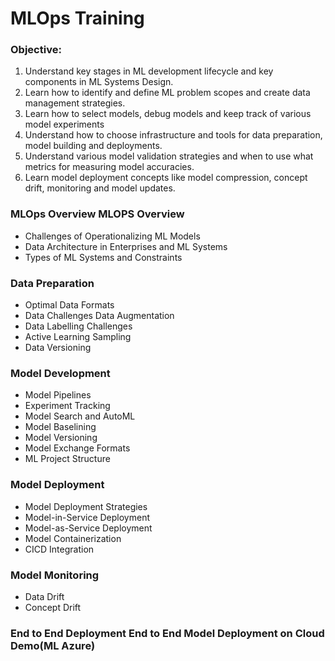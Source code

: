# MLOps Training

### Objective:

1. Understand key stages in ML development lifecycle and key components in ML Systems Design.
2. Learn how to identify and define ML problem scopes and create data management strategies.
3. Learn how to select models, debug models and keep track of various model experiments
4. Understand how to choose infrastructure and tools for data preparation, model building and
deployments.
5. Understand various model validation strategies and when to use what metrics for measuring
model accuracies.
6. Learn model deployment concepts like model compression, concept drift, monitoring and model
updates.

### MLOps Overview MLOPS Overview
- Challenges of Operationalizing ML Models
- Data Architecture in Enterprises and ML Systems
- Types of ML Systems and Constraints

### Data Preparation

- Optimal Data Formats
- Data Challenges Data Augmentation
- Data Labelling Challenges
- Active Learning Sampling
- Data Versioning

### Model Development 

- Model Pipelines
- Experiment Tracking
- Model Search and AutoML
- Model Baselining
- Model Versioning
- Model Exchange Formats
- ML Project Structure

### Model Deployment 

- Model Deployment Strategies
- Model-in-Service Deployment
- Model-as-Service Deployment
- Model Containerization
- CICD Integration

### Model Monitoring

- Data Drift
- Concept Drift

### End to End Deployment End to End Model Deployment on Cloud Demo(ML Azure)
